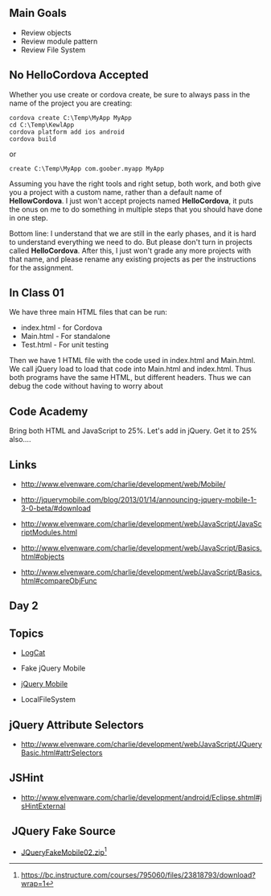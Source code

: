 Main Goals
----------

-   Review objects
-   Review module pattern
-   Review File System


No HelloCordova Accepted
------------------------

Whether you use create or cordova create, be sure to always pass in 
the name of the project you are creating:

	cordova create C:\Temp\MyApp MyApp
	cd C:\Temp\KewlApp
	cordova platform add ios android
	cordova build

or 

	create C:\Temp\MyApp com.goober.myapp MyApp

Assuming you have the right tools and right setup, both work, and 
both give you a project with a custom name, rather than a default 
name of **HellowCordova**. I just won't accept projects named 
**HelloCordova**, it puts the onus on me to do something in multiple 
steps that you should have done in one step.

Bottom line: I understand that we are still in the early phases, and 
it is hard to understand everything we need to do. But please don't 
turn in projects called **HelloCordova**. After this, I just won't 
grade any more projects with that name, and please rename any 
existing projects as per the instructions for the assignment.

In Class 01
-----------

We have three main HTML files that can be run:

- index.html - for Cordova
- Main.html - For standalone
- Test.html - For unit testing

Then we have 1 HTML file with the code used in index.html and Main.html.
We call jQuery load to load that code into Main.html and index.html. 
Thus both programs have the same HTML, but different headers. Thus we
can debug the code without having to worry about 

Code Academy
------------

Bring both HTML and JavaScript to 25%. Let's add in jQuery. Get it to
25% also....

Links
-----

-   <http://www.elvenware.com/charlie/development/web/Mobile/>

-   <http://jquerymobile.com/blog/2013/01/14/announcing-jquery-mobile-1-3-0-beta/#download>

-   <http://www.elvenware.com/charlie/development/web/JavaScript/JavaScriptModules.html>

-   <http://www.elvenware.com/charlie/development/web/JavaScript/Basics.html#objects>

-   <http://www.elvenware.com/charlie/development/web/JavaScript/Basics.html#compareObjFunc>



Day 2
-----



Topics
------

-   [LogCat][1]

    [1]: <http://www.elvenware.com/charlie/development/android/AndroidLogging.html>

-   Fake jQuery Mobile

-   [jQuery Mobile][2]

    [2]: <http://www.elvenware.com/charlie/development/web/Mobile/>

-   LocalFileSystem

jQuery Attribute Selectors
--------------------------

-   <http://www.elvenware.com/charlie/development/web/JavaScript/JQueryBasic.html#attrSelectors>

JSHint
------

-   <http://www.elvenware.com/charlie/development/android/Eclipse.shtml#jsHintExternal>

 JQuery Fake Source
-------------------

-   [JQueryFakeMobile02.zip][3][^4]

    [3]: <https://bc.instructure.com/courses/795060/files/23818793/download?wrap=1>

    [^4]: <https://bc.instructure.com/courses/795060/files/23818793/download?wrap=1>
